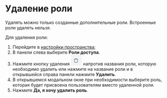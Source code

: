# Удаление роли

Удалять можно только созданные дополнительные роли. Встроенные роли удалять нельзя.&#x20;

Для удаления роли:

1. Перейдите в [настройки пространства](udalenie-roli.md#nastroiki-prostranstva);
2. В панели слева выберите **Роли доступа**.
3. Нажмите кнопку удаления <img src="../../../../.gitbook/assets/изображение (9) (2).png" alt="" data-size="line"> напротив названия роли, которую необходимо удалить или нажмите на название роли и в открывшейся справа панели нажмите **Удалить**.
4. В открывшемся модальном окне при необходимости выберите роль, которая будет присвоена пользователям вместо удаленной роли.
5. Нажмите **Да, я хочу удалить роль**.
